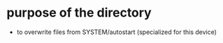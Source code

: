 # purpose of the directory
- to overwrite files from SYSTEM/autostart (specialized for this device)

